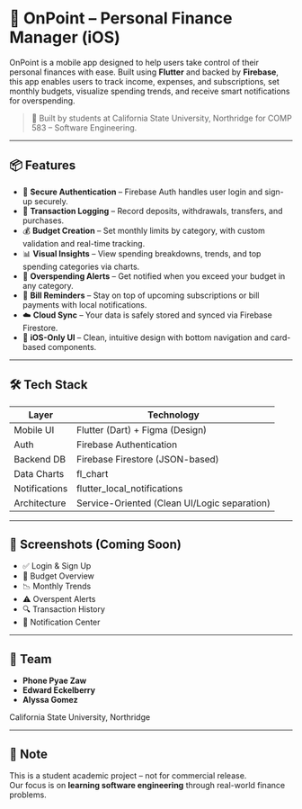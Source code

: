 # 📱 OnPoint – Personal Finance Manager (iOS)

OnPoint is a mobile app designed to help users take control of their personal finances with ease. Built using **Flutter** and backed by **Firebase**, this app enables users to track income, expenses, and subscriptions, set monthly budgets, visualize spending trends, and receive smart notifications for overspending.

> 🎯 Built by students at California State University, Northridge for COMP 583 – Software Engineering.

---

## 📦 Features

- 🔐 **Secure Authentication** – Firebase Auth handles user login and sign-up securely.
- 🧾 **Transaction Logging** – Record deposits, withdrawals, transfers, and purchases.
- 💰 **Budget Creation** – Set monthly limits by category, with custom validation and real-time tracking.
- 📊 **Visual Insights** – View spending breakdowns, trends, and top spending categories via charts.
- 🚨 **Overspending Alerts** – Get notified when you exceed your budget in any category.
- 🔔 **Bill Reminders** – Stay on top of upcoming subscriptions or bill payments with local notifications.
- ☁️ **Cloud Sync** – Your data is safely stored and synced via Firebase Firestore.
- 📱 **iOS-Only UI** – Clean, intuitive design with bottom navigation and card-based components.

---

## 🛠️ Tech Stack

| Layer           | Technology                     |
|----------------|---------------------------------|
| Mobile UI       | Flutter (Dart) + Figma (Design) |
| Auth            | Firebase Authentication         |
| Backend DB      | Firebase Firestore (JSON-based) |
| Data Charts     | fl_chart                        |
| Notifications   | flutter_local_notifications     |
| Architecture    | Service-Oriented (Clean UI/Logic separation) |

---

## 📸 Screenshots (Coming Soon)

- ✅ Login & Sign Up
- 💸 Budget Overview
- 📉 Monthly Trends
- ⚠️ Overspent Alerts
- 🔍 Transaction History
- 🔔 Notification Center

---

## 🙌 Team

- **Phone Pyae Zaw**
- **Edward Eckelberry** 
- **Alyssa Gomez**
  
California State University, Northridge

---

## 📌 Note

This is a student academic project – not for commercial release.  
Our focus is on **learning software engineering** through real-world finance problems.
